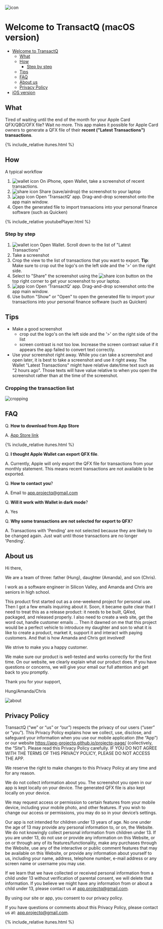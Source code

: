 ![icon](../media/Icon-App-76x76@2x.png)

# Welcome to TransactQ (macOS version)

- [Welcome to TransactQ](#welcome-to-transactq)
	* [What](#what)
	* [How](#how)
		+ [Step by step](#step-by-step)
	* [Tips](#tips)
	* [FAQ](#faq)
	* [About us](#about-us)
	* [Privacy Policy](#privacy-policy)
- [iOS version](../)

## What
Tired of waiting until the end of the month for your Apple Card QFX/QBO/OFX file?
Wait no more.
This app makes it possible for Apple Card owners to generate a QFX file of their **recent ("Latest Transactions") transactions**.

{% include_relative itunes.html %}

## How
A typical workflow

1. ![wallet icon](../media/wallet.png) On iPhone, open Wallet, take a screenshot of recent transactions.
2. ![share icon](../media/share.png) Share (save/airdrop) the screenshot to your laptop
3. ![app icon](../media/transactq.png) Open 'TransactQ' app. Drag-and-drop screenshot onto the app main window.
4. Open the generated file to import transacions into your personal finance software (such as Quicken)

{% include_relative  youtubePlayer.html %}

### Step by step
1. ![wallet icon](../media/wallet.png) Open Wallet. Scroll down to the list of "Latest Transactions"
2. Take a screenshot
3. Crop the view to the list of transactions that you want to export. **Tip**: Make sure to crop out the logo's on the left side and the '>' on the right side.
4. Select to "Share" the screenshot using the ![share icon](../media/share.png) button on the top right corner to get your screenshot to your laptop.
5. ![app icon](../media/transactq.png) Open 'TransactQ' app. Drag-and-drop screenshot onto the app main window.
6. Use button "Show" or "Open" to open the generated file to import your transactions into your personal finance software (such as Quicken)

## Tips
* Make a good screenshot
	* crop out the logo's on the left side and the '>' on the right side of the list
	* screen contrast is not too low. Increase the screen contrast value if it appears the app failed to convert text correctly.
* Use your screenshot right away. While you can take a screenshot and open later, it is best to take a screenshot and use it right away. The Wallet "Latest Transactions" might have relative date/time text such as "2 hours ago". Those texts will have value relative to when you open the screenshot rather than at the time of the screenshot.

### Cropping the transaction list
![cropping](../media/wallet.gif)

## FAQ
Q. **How to download from App Store**

A. [App Store link](https://apps.apple.com/us/app/transactq-qfx-converter/id1518836785?mt=12)

{% include_relative itunes.html %}

Q. **I thought Apple Wallet can export QFX file**.

A. Currently, Apple will only export the QFX file for transactions from your monthly statement. This means recent transactions are not available to be exported.

Q. **How to contact you**?

A. Email to <app.projectq@gmail.com>

Q. **Will it work with Wallet in dark mode**?

A. Yes

Q. **Why some transactions are not selected for export to QFX**?

A. Transactions with 'Pending' are not selected because they are likely to be changed again. Just wait until those transactions are no longer 'Pending'.

## About us
Hi there,

We are a team of three: father (Hung), daughter (Amanda), and son (Chris).

I work as a software engineer in Silicon Valley, and Amanda and Chris are seniors in high school.

This product first started out as a one-weekend project for personal use. Then I got a few emails inquiring about it. Soon, it became quite clear that I need to treat this as a release product: it needs to be built, QA’ed, packaged, and released properly. I also need to create a web site, get the word out, handle customer emails … Then it dawned on me that this project would be a perfect vehicle to introduce my daughter and son to what it is like to create a product, market it, support it and interact with paying customers. And that is how Amanda and Chris got involved!

We strive to make you a happy customer.

We make sure our product is well-tested and works correctly for the first time. On our website, we clearly explain what our product does. If you have questions or concerns, we will give your email our full attention and get back to you promptly.

Thank you for your support,

Hung/Amanda/Chris

![about](../media/about.jpg)

## Privacy Policy
TransactQ (“we” or “us” or “our”) respects the privacy of our users (“user” or “you”). This
Privacy Policy explains how we collect, use, disclose, and safeguard your information when
you use our mobile application (the “App”) or our website https://app-projectq.github.io/projectq-page/
(collectively, the “Site”). Please read this Privacy Policy carefully. IF YOU
DO NOT AGREE WITH THE TERMS OF THIS PRIVACY POLICY, PLEASE DO NOT ACCESS
THE APP.

We reserve the right to make changes to this Privacy Policy at any time and for any reason.

We do not collect information about you. The screenshot you open in our app is kept locally on your device. The generated QFX file is also kept locally on your device.

We may request access or permission to certain features from your mobile device, including
your mobile photo, and other features. If you wish to change our access or
permissions, you may do so in your device’s settings.

Our app is not intended for children under 13 years of age. No one under the age of 13
may provide any personal information to, or on, the Website. We do not knowingly collect
personal information from children under 13. If you are under 13, do not use or provide any
information on this Website, or on or through any of its features/functionality, make any
purchases through the Website, use any of the interactive or public comment features that
may be available on this Website, or provide any information about yourself to us, including
your name, address, telephone number, e-mail address or any screen name or username
you may use.

If we learn that we have collected or received personal information from a child under 13
without verification of parental consent, we will delete that information. If you believe we
might have any information from or about a child under 13, please contact us at
<app.projectq@gmail.com>.

By using our site or app, you consent to our privacy policy.

If you have questions or comments about this Privacy Policy, please contact us at:
<app.projectq@gmail.com>.

{% include_relative itunes.html %}
